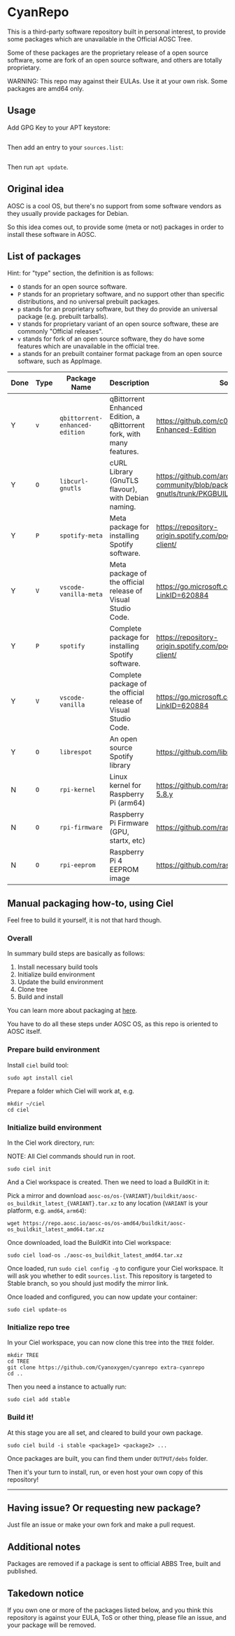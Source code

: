 # CyanRepo

This is a third-party software repository built in personal interest, to provide some packages which are unavailable in the Official AOSC Tree.

Some of these packages are the proprietary release of a open source software, <!-- like Visual Studio Code --> some are fork of an open source software, and others are totally proprietary.

WARNING: This repo may against their EULAs. Use it at your own risk. Some packages are amd64 only.

## Usage

Add GPG Key to your APT keystore:

```

```

Then add an entry to your `sources.list`:

```

```

Then run `apt update`.

## Original idea

AOSC is a cool OS, but there's no support from some software vendors as they usually provide packages for Debian. 

So this idea comes out, to provide some (meta or not) packages in order to install these software in AOSC.


## List of packages

Hint: for "type" section, the definition is as follows:

- `O` stands for an open source software.
- `P` stands for an proprietary software, and no support other than specific distributions, and no universal prebuilt packages.
- `p` stands for an proprietary software, but they do provide an universal package (e.g. prebuilt tarballs).
- `V` stands for proprietary variant of an open source software, these are commonly "Official releases".
- `v` stands for fork of an open source software, they do have some features which are unavailable in the official tree.
- `a` stands for an prebuilt container format package from an open source software, such as AppImage.

| Done | Type | Package Name                   | Description                                                           | Source                                                                                      | Install path        | Available in |
| ---- | ---- | ------------------------------ | --------------------------------------------------------------------- | ------------------------------------------------------------------------------------------- | ------------------- | ------------ |
| Y    | `v`  | `qbittorrent-enhanced-edition` | qBittorrent Enhanced Edition, a qBittorrent fork, with many features. | https://github.com/c0re100/qBittorrent-Enhanced-Edition                                     | As is               | amd64, arm64 |
| Y    | `O`  | `libcurl-gnutls`               | cURL Library (GnuTLS flavour), with Debian naming.                    | https://github.com/archlinux/svntogit-community/blob/packages/libcurl-gnutls/trunk/PKGBUILD | As is               | amd64 only   |
| Y    | `P`  | `spotify-meta`                      | Meta package for installing Spotify software.                         | https://repository-origin.spotify.com/pool/non-free/s/spotify-client/                       | `/usr/lib/spotify/` | amd64 only   |
| Y    | `V`  | `vscode-vanilla-meta`               | Meta package of the official release of Visual Studio Code.       | https://go.microsoft.com/fwlink/?LinkID=620884                                              | `/usr/lib/vscode/`  | amd64, arm64 |
| Y    | `P`  | `spotify`                      | Complete package for installing Spotify software.                         | https://repository-origin.spotify.com/pool/non-free/s/spotify-client/                       | `/usr/lib/spotify/` | amd64 only   |
| Y    | `V`  | `vscode-vanilla`               | Complete package of the official release of Visual Studio Code.       | https://go.microsoft.com/fwlink/?LinkID=620884                                              | `/usr/lib/vscode/`  | amd64, arm64 |
| Y    | `O`  | `librespot`                    | An open source Spotify library                                        | https://github.com/librespot-org/librespot                                                  | As is               | amd64, arm64 |
| N    | `O`  | `rpi-kernel`                    | Linux kernel for Raspberry Pi (arm64) | https://github.com/raspberrypi/linux/tree/rpi-5.8.y                                                | `/boot`               | arm64 only |
| N    | `O`  | `rpi-firmware`                    | Raspberry Pi Firmware (GPU, startx, etc) | https://github.com/raspberrypi/firmware | As is               | noarch |
| N    | `O`  | `rpi-eeprom`                    | Raspberry Pi 4 EEPROM image | https://github.com/raspberrypi/rpi-eeprom | As is               | noarch |

<!--
| NEVER | `O` | `windowsnt-kernel` | Windows NT Kernel (5.1) | Unknown source | `file://C:/Windows/System32/` | amd64, i486 |
Just joking.
-->

## Manual packaging how-to, using Ciel

Feel free to build it yourself, it is not that hard though.

### Overall 

In summary build steps are basically as follows:

1. Install necessary build tools
2. Initialize build environment
3. Update the build environment
4. Clone tree
5. Build and install

You can learn more about packaging at [here](https://wiki.aosc.io/developer/packaging/basics/).

You have to do all these steps under AOSC OS, as this repo is oriented to AOSC itself. 

### Prepare build environment

Install `ciel` build tool:

```shell
sudo apt install ciel
```

Prepare a folder which Ciel will work at, e.g.

```shell
mkdir ~/ciel
cd ciel
```

### Initialize build environment

In the Ciel work directory, run:

NOTE: All Ciel commands should run in root.

```
sudo ciel init
```

And a Ciel workspace is created. Then we need to load a BuildKit in it:

Pick a mirror and download `aosc-os/os-{VARIANT}/buildkit/aosc-os_buildkit_latest_{VARIANT}.tar.xz` to any location (`VARIANT` is your platform, e.g. `amd64`, `arm64`):

```
wget https://repo.aosc.io/aosc-os/os-amd64/buildkit/aosc-os_buildkit_latest_amd64.tar.xz
```

Once downloaded, load the BuildKit into Ciel workspace:

```
sudo ciel load-os ./aosc-os_buildkit_latest_amd64.tar.xz
```

Once loaded, run `sudo ciel config -g` to configure your Ciel workspace. It will ask you whether to edit `sources.list`. This repository is targeted to Stable branch, so you should just modify the mirror link.

Once loaded and configured, you can now update your container:

```
sudo ciel update-os
```

### Initialize repo tree

In your Ciel workspace, you can now clone this tree into the `TREE` folder.

```
mkdir TREE
cd TREE
git clone https://github.com/Cyanoxygen/cyanrepo extra-cyanrepo
cd ..
```

Then you need a instance to actually run:

```
sudo ciel add stable
```

### Build it!

At this stage you are all set, and cleared to build your own package.

```
sudo ciel build -i stable <package1> <package2> ...
```

Once packages are built, you can find them under `OUTPUT/debs` folder.

Then it's your turn to install, run, or even host your own copy of this repository!

-----

## Having issue? Or requesting new package?

Just file an issue or make your own fork and make a pull request.

## Additional notes

Packages are removed if a package is sent to official ABBS Tree, built and published.

## Takedown notice

If you own one or more of the packages listed below, and you think this repository is against your EULA, ToS or other thing, please file an issue, and your package will be removed.



